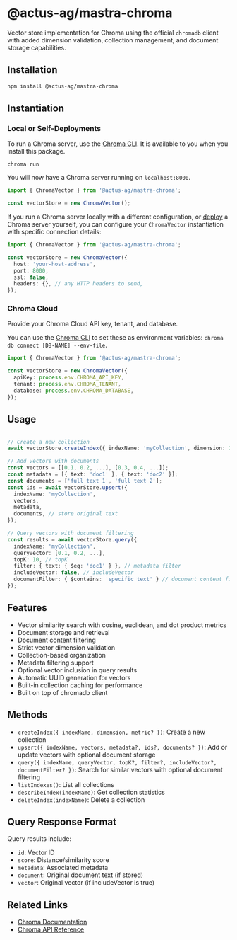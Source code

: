 # @actus-ag/mastra-chroma

Vector store implementation for Chroma using the official `chromadb` client with added dimension validation, collection management, and document storage capabilities.

## Installation

```bash
npm install @actus-ag/mastra-chroma
```

## Instantiation

### Local or Self-Deployments

To run a Chroma server, use the [Chroma CLI](https://docs.trychroma.com/docs/cli/db). It is available to you when you install this package.

```shell
chroma run
```

You will now have a Chroma server running on `localhost:8000`.

```typescript
import { ChromaVector } from '@actus-ag/mastra-chroma';

const vectorStore = new ChromaVector();
```

If you run a Chroma server locally with a different configuration, or [deploy](https://docs.trychroma.com/guides/deploy/client-server-mode) a Chroma server yourself, you can configure your `ChromaVector` instantiation with specific connection details:

```typescript
import { ChromaVector } from '@actus-ag/mastra-chroma';

const vectorStore = new ChromaVector({
  host: 'your-host-address',
  port: 8000,
  ssl: false,
  headers: {}, // any HTTP headers to send,
});
```

### Chroma Cloud

Provide your Chroma Cloud API key, tenant, and database.

You can use the [Chroma CLI](https://docs.trychroma.com/docs/cli/db) to set these as environment variables: `chroma db connect [DB-NAME] --env-file`.

```typescript
import { ChromaVector } from '@actus-ag/mastra-chroma';

const vectorStore = new ChromaVector({
  apiKey: process.env.CHROMA_API_KEY,
  tenant: process.env.CHROMA_TENANT,
  database: process.env.CHROMA_DATABASE,
});
```

## Usage

```typescript

// Create a new collection
await vectorStore.createIndex({ indexName: 'myCollection', dimension: 1536, metric: 'cosine' });

// Add vectors with documents
const vectors = [[0.1, 0.2, ...], [0.3, 0.4, ...]];
const metadata = [{ text: 'doc1' }, { text: 'doc2' }];
const documents = ['full text 1', 'full text 2'];
const ids = await vectorStore.upsert({
  indexName: 'myCollection',
  vectors,
  metadata,
  documents, // store original text
});

// Query vectors with document filtering
const results = await vectorStore.query({
  indexName: 'myCollection',
  queryVector: [0.1, 0.2, ...],
  topK: 10, // topK
  filter: { text: { $eq: 'doc1' } }, // metadata filter
  includeVector: false, // includeVector
  documentFilter: { $contains: 'specific text' } // document content filter
});
```

## Features

- Vector similarity search with cosine, euclidean, and dot product metrics
- Document storage and retrieval
- Document content filtering
- Strict vector dimension validation
- Collection-based organization
- Metadata filtering support
- Optional vector inclusion in query results
- Automatic UUID generation for vectors
- Built-in collection caching for performance
- Built on top of chromadb client

## Methods

- `createIndex({ indexName, dimension, metric? })`: Create a new collection
- `upsert({ indexName, vectors, metadata?, ids?, documents? })`: Add or update vectors with optional document storage
- `query({ indexName, queryVector, topK?, filter?, includeVector?, documentFilter? })`: Search for similar vectors with optional document filtering
- `listIndexes()`: List all collections
- `describeIndex(indexName)`: Get collection statistics
- `deleteIndex(indexName)`: Delete a collection

## Query Response Format

Query results include:

- `id`: Vector ID
- `score`: Distance/similarity score
- `metadata`: Associated metadata
- `document`: Original document text (if stored)
- `vector`: Original vector (if includeVector is true)

## Related Links

- [Chroma Documentation](https://docs.trychroma.com/)
- [Chroma API Reference](https://docs.trychroma.com/api/client)
